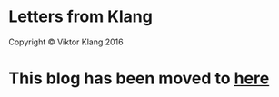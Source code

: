 # Letters from Klang

Copyright © Viktor Klang 2016

# This blog has been moved to [here](http://viktorklang.com/blog)
